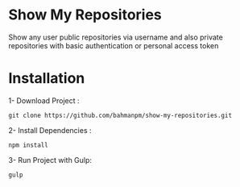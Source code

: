 # Show My Repositories
Show any user public repositories via username and also private repositories with basic authentication or personal access token

# Installation

1- Download Project :

    git clone https://github.com/bahmanpm/show-my-repositories.git
    
2- Install Dependencies :

    npm install
    
3- Run Project with Gulp: 

    gulp
